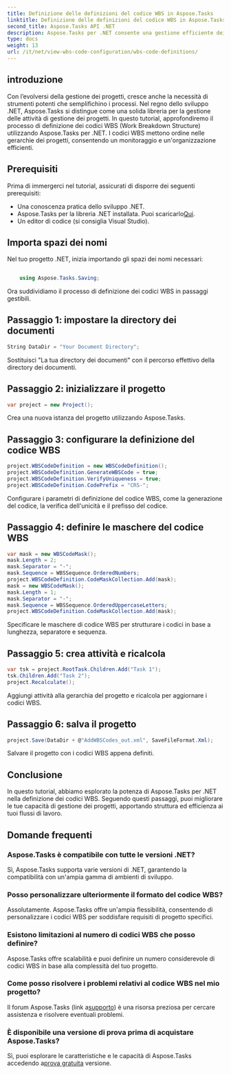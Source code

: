 ```yaml
---
title: Definizione delle definizioni del codice WBS in Aspose.Tasks
linktitle: Definizione delle definizioni del codice WBS in Aspose.Tasks
second_title: Aspose.Tasks API .NET
description: Aspose.Tasks per .NET consente una gestione efficiente dei progetti. Padroneggia i codici WBS senza sforzo con il nostro tutorial completo. Semplifica i flussi di lavoro oggi stesso!
type: docs
weight: 13
url: /it/net/view-wbs-code-configuration/wbs-code-definitions/
---
```

## introduzione
Con l’evolversi della gestione dei progetti, cresce anche la necessità di strumenti potenti che semplifichino i processi. Nel regno dello sviluppo .NET, Aspose.Tasks si distingue come una solida libreria per la gestione delle attività di gestione dei progetti. In questo tutorial, approfondiremo il processo di definizione dei codici WBS (Work Breakdown Structure) utilizzando Aspose.Tasks per .NET. I codici WBS mettono ordine nelle gerarchie dei progetti, consentendo un monitoraggio e un'organizzazione efficienti.
## Prerequisiti
Prima di immergerci nel tutorial, assicurati di disporre dei seguenti prerequisiti:
- Una conoscenza pratica dello sviluppo .NET.
-  Aspose.Tasks per la libreria .NET installata. Puoi scaricarlo[Qui](https://releases.aspose.com/tasks/net/).
- Un editor di codice (si consiglia Visual Studio).
## Importa spazi dei nomi
Nel tuo progetto .NET, inizia importando gli spazi dei nomi necessari:
```csharp
    
    using Aspose.Tasks.Saving;
```
Ora suddividiamo il processo di definizione dei codici WBS in passaggi gestibili.

## Passaggio 1: impostare la directory dei documenti
```csharp
String DataDir = "Your Document Directory";
```
Sostituisci "La tua directory dei documenti" con il percorso effettivo della directory dei documenti.
## Passaggio 2: inizializzare il progetto
```csharp
var project = new Project();
```
Crea una nuova istanza del progetto utilizzando Aspose.Tasks.
## Passaggio 3: configurare la definizione del codice WBS
```csharp
project.WBSCodeDefinition = new WBSCodeDefinition();
project.WBSCodeDefinition.GenerateWBSCode = true;
project.WBSCodeDefinition.VerifyUniqueness = true;
project.WBSCodeDefinition.CodePrefix = "CRS-";
```
Configurare i parametri di definizione del codice WBS, come la generazione del codice, la verifica dell'unicità e il prefisso del codice.
## Passaggio 4: definire le maschere del codice WBS
```csharp
var mask = new WBSCodeMask();
mask.Length = 2;
mask.Separator = "-";
mask.Sequence = WBSSequence.OrderedNumbers;
project.WBSCodeDefinition.CodeMaskCollection.Add(mask);
mask = new WBSCodeMask();
mask.Length = 1;
mask.Separator = "-";
mask.Sequence = WBSSequence.OrderedUppercaseLetters;
project.WBSCodeDefinition.CodeMaskCollection.Add(mask);
```
Specificare le maschere di codice WBS per strutturare i codici in base a lunghezza, separatore e sequenza.
## Passaggio 5: crea attività e ricalcola
```csharp
var tsk = project.RootTask.Children.Add("Task 1");
tsk.Children.Add("Task 2");
project.Recalculate();
```
Aggiungi attività alla gerarchia del progetto e ricalcola per aggiornare i codici WBS.
## Passaggio 6: salva il progetto
```csharp
project.Save(DataDir + @"AddWBSCodes_out.xml", SaveFileFormat.Xml);
```
Salvare il progetto con i codici WBS appena definiti.
## Conclusione
In questo tutorial, abbiamo esplorato la potenza di Aspose.Tasks per .NET nella definizione dei codici WBS. Seguendo questi passaggi, puoi migliorare le tue capacità di gestione dei progetti, apportando struttura ed efficienza ai tuoi flussi di lavoro.
## Domande frequenti
### Aspose.Tasks è compatibile con tutte le versioni .NET?
Sì, Aspose.Tasks supporta varie versioni di .NET, garantendo la compatibilità con un'ampia gamma di ambienti di sviluppo.
### Posso personalizzare ulteriormente il formato del codice WBS?
Assolutamente. Aspose.Tasks offre un'ampia flessibilità, consentendo di personalizzare i codici WBS per soddisfare requisiti di progetto specifici.
### Esistono limitazioni al numero di codici WBS che posso definire?
Aspose.Tasks offre scalabilità e puoi definire un numero considerevole di codici WBS in base alla complessità del tuo progetto.
### Come posso risolvere i problemi relativi al codice WBS nel mio progetto?
 Il forum Aspose.Tasks (link a[supporto](https://forum.aspose.com/c/tasks/15)) è una risorsa preziosa per cercare assistenza e risolvere eventuali problemi.
### È disponibile una versione di prova prima di acquistare Aspose.Tasks?
 Sì, puoi esplorare le caratteristiche e le capacità di Aspose.Tasks accedendo a[prova gratuita](https://releases.aspose.com/) versione.
